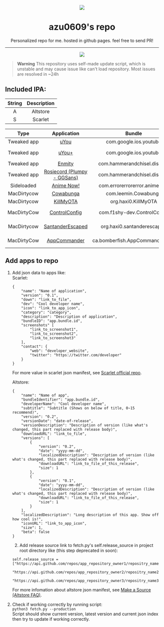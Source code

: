 <div align="center">
    <img src="https://azu0609.github.io/repo/repo.logo.png">
    <h1>azu0609's repo</h1>
    <p>Personalized repo for me. hosted in github pages. feel free to send PR!</p>
    <hr />
    <a href="https://azu0609.github.io/repo/url_handler.html">
        <img src="https://img.shields.io/badge/Altstore-Altstore.svg?label=Add%20To&logo=&style=for-the-badge&color=1B8085">
    </a>
</div>

> **Warning**
> This repository uses self-made update script, which is unstable and may cause issue like can't load repository.
> Most issues are resolved in ~24h

## Included IPA:

| String | Description |
|:------:|:-----------:|
| A | Altstore |
| S | Scarlet |

| Type | Application | Bundle | Base | Version | Author | Working? | Availability |
|:----:|:----------:|:------:|:------------:|:-------:|:------:|:------:|:------:|
| Tweaked app | [uYou](https://github.com/MiRO92/uYou-for-YouTube) | com.google.ios.youtube | 18.14.1 | 3.0 | [MIRO92](https://github.com/MiRO92) | Semi(A/S) | A/S |
| Tweaked app | [uYou+](https://github.com/qnblackcat/uYouPlus) | com.google.ios.youtube | 18.14.1-3.0 | 3.0 | [qnblackcat](https://github.com/qnblackcat) | Yes(any) | A/S |
| Tweaked app | [Enmity](https://enmity.app) | com.hammerandchisel.discord | 158.0 | v2.2.6 | [enmity-mod](https://github.com/enmity-mod) | Yes(any) | A/S |
| Tweaked app | [Rosiecord (Plumpy - GGSans)](https://github.com/acquitelol/rosiecord) | com.hammerandchisel.discord | v2.1.4 | 182 | [acquitelol](https://github.com/acquitelol) | Semi(S) | S |
| Sideloaded | [Anime Now!](https://github.com/AnimeNow-Team/AnimeNow) | com.errorerrorerror.animenow | any | 3.0 | [errorerrorerror](https://github.com/errorerrorerror) | Yes(any) | A/S |
| MacDirtycow | [Cowabunga](https://github.com/leminlimez/Cowabunga) | com.leemin.Cowabunga | any | 10.3.2 | [leminlimez](https://github.com/leminlimez) | Yes(any) | A/S |
| MacDirtycow | [KillMyOTA](https://github.com/haxi0/KillMyOTA) | org.haxi0.KillMyOTA | any | 1.1 | [haxi0](https://github.com/haxi0) | Yes(any) | A/S |
| MacDirtyCow | [ControlConfig](https://github.com/BomberFish/ControlConfig) | com.f1shy-dev.ControlConfig | any | 0.1.0-alpha | [BomberFish](https://github.com/BomberFish) | Yes(any) | A/S |
| MacDirtycow | [SantanderEscaped](https://github.com/haxi0/SantanderEscaped) | org.haxi0.santanderescaped | any | 0.4 | [SerenaKit](https://github.com/SerenaKit/Santander) / [haxi0](https://github.com/haxi0) | Yes(any) | A/S |
| MacDirtyCow | [AppCommander](https://github.com/BomberFish/AppCommander) | ca.bomberfish.AppCommander.Dev | any | v0.1 Beta 3 | [BomberFish](https://github.com/BomberFish) | Yes(any) | A/S |

## Add apps to repo
1. Add json data to apps like:  
    Scarlet:
    ```
    {
        "name": "Name of application",
        "version": "0.1",
        "down": "link_to_file",
        "dev": "Cool developer name",
        "icon": "link_to_app_icon",
        "category": "category",
        "description": "Description of application",
        "bundleID": "app.bundle.id",
        "screenshots" [
            "link_to_screenshot1",
            "link_to_screenshot2",
            "link_to_screenshot3"
        ],
        "contact": {
            "web": "developer_website",
            "twitter": "https://twitter.com/developer"
        }
    }
    ```
    For more value in scarlet json manifest, see [Scarlet official repo](https://usescarlet.com/scarlet.json).
    
    Altstore:
    ```
    {
        "name": "Name of app",
        "bundleIdentifier": "app.bundle.id",
        "developerName": "Cool developer name",
        "subtitle": "Subtitle (Shows on below of title, 0~15 recommend)",
        "version": "0.2",
        "versionDate": "date-of-release",
        "versionDescription": "Description of version (like what's changed, this part replaced with release body)",
        "downloadURL": "link_to_file",
        "versions": [
            {
                "version": "0.2",
                "date": "yyyy-mm-dd",
                "localizedDescription": "Description of version (like what's changed, this part replaced with release body)",
                "downloadURL": "link_to_file_of_this_release",
                "size": 1
            },
            {
                "version": "0.1",
                "date": "yyyy-mm-dd",
                "localizedDescription": "Description of version (like what's changed, this part replaced with release body)",
                "downloadURL": "link_to_file_of_this_release",
                "size": 1
            }
        ],
        "localizedDescription": "Long description of this app. Show off how cool is!",
        "iconURL": "link_to_app_icon",
        "size": 1,
        "beta": false
    }
    ```

    2. Add release source link to fetch.py's self.release_source in project root directory like (this step deprecated in soon):
    ```
    self.release_source = ["https://api.github.com/repos/app_repository_owner1/repositry_name1/releases",
                            "https://api.github.com/repos/app_repository_owner2/repositry_name2/releases",
                            "https://api.github.com/repos/app_repository_owner3/repositry_name3/releases"]
    ```
    For more infomation about altstore json manifest, see [Make a Source (Altstore FAQ)](https://faq.altstore.io/sources/make-a-source).


3. Check if working correctly by running script:  
`python3 fetch.py --production`  
Script should show current version, latest version and current json index then try to update if working correctly.